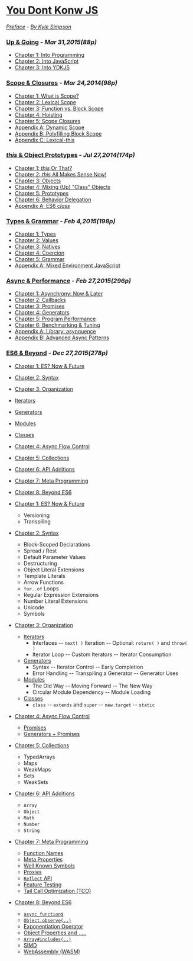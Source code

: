 # [You Dont Konw JS](https://github.com/getify/You-Dont-Know-JS) 
*[Preface](preface.md) - [By Kyle Simpson](https://github.com/getify)*
### [Up & Going](up%20%26%20going/toc.md) - *Mar 31,2015(88p)*  
* [Chapter 1: Into Programming](up%20%26%20going/ch1.md)
* [Chapter 2: Into JavaScript](up%20%26%20going/ch2.md)
* [Chapter 3: Into YDKJS](up%20%26%20going/ch3.md)
### [Scope & Closures](scope%20%26%20closures/toc.md) - *Mar 24,2014(98p)*   
* [Chapter 1: What is Scope?](scope%20%26%20closures/ch1.md)
* [Chapter 2: Lexical Scope](scope%20%26%20closures/ch2.md)
* [Chapter 3: Function vs. Block Scope](scope%20%26%20closures/ch3.md)
* [Chapter 4: Hoisting](scope%20%26%20closures/ch4.md)
* [Chapter 5: Scope Closures](scope%20%26%20closures/ch5.md)
* [Appendix A: Dynamic Scope](scope%20%26%20closures/apA.md)
* [Appendix B: Polyfilling Block Scope](scope%20%26%20closures/apB.md)
* [Appendix C: Lexical-this](scope%20%26%20closures/apC.md)
### [*this* & Object Prototypes](this%20%26%20object%20prototypes/toc.md) - *Jul 27,2014(174p)*  
* [Chapter 1: *this* Or That?](this%20%26%20object%20prototypes/ch1.md)
* [Chapter 2: *this* All Makes Sense Now!](this%20%26%20object%20prototypes/ch2.md)
* [Chapter 3: Objects](this%20%26%20object%20prototypes/ch3.md)
* [Chapter 4: Mixing (Up) "Class" Objects](this%20%26%20object%20prototypes/ch4.md)
* [Chapter 5: Prototypes](this%20%26%20object%20prototypes/ch5.md)
* [Chapter 6: Behavior Delegation](this%20%26%20object%20prototypes/ch6.md)
* [Appendix A: ES6 *class*](this%20%26%20object%20prototypes/apA.md)
### [Types & Grammar](types%20%26%20grammar/toc.md) - *Feb 4,2015(198p)*
* [Chapter 1: Types](types%20%26%20grammar/ch1.md)
* [Chapter 2: Values](types%20%26%20grammar/ch2.md)
* [Chapter 3: Natives](types%20%26%20grammar/ch3.md)
* [Chapter 4: Coercion](types%20%26%20grammar/ch4.md)
* [Chapter 5: Grammar](types%20%26%20grammar/ch5.md)
* [Appendix A: Mixed Environment JavaScript](types%20%26%20grammar/apA.md)
### [Async & Performance](async%20%26%20performance/toc.md) - *Feb 27,2015(296p)*
* [Chapter 1: Asynchrony: Now & Later](async%20%26%20performance/ch1.md)
* [Chapter 2: Callbacks](async%20%26%20performance/ch2.md)
* [Chapter 3: Promises](async%20%26%20performance/ch3.md)
* [Chapter 4: Generators](async%20%26%20performance/ch4.md)
* [Chapter 5: Program Performance](async%20%26%20performance/ch5.md)
* [Chapter 6: Benchmarking & Tuning](async%20%26%20performance/ch6.md)
* [Appendix A: Library: asynquence](async%20%26%20performance/apA.md)
* [Appendix B: Advanced Async Patterns](async%20%26%20performance/apB.md)
### [ES6 & Beyond](es6%20&%20beyond/toc.md) - *Dec 27,2015(278p)*
* [Chapter 1: ES? Now & Future](es6%20%26%20beyond/ch1.md)
* [Chapter 2: Syntax](es6%20%26%20beyond/ch2.md)
* [Chapter 3: Organization](es6%20%26%20beyond/ch3.md)
 * [Iterators](es6%20%26%20beyond/ch3.md#iterators)
 * [Generators](es6%20%26%20beyond/ch3.md#generators)
 * [Modules](es6%20%26%20beyond/ch3.md#modules)
 * [Classes](es6%20%26%20beyond/ch3.md#classes)
* [Chapter 4: Async Flow Control](es6%20%26%20beyond/ch4.md)
* [Chapter 5: Collections](es6%20%26%20beyond/ch5.md)
* [Chapter 6: API Additions](es6%20%26%20beyond/ch6.md)
* [Chapter 7: Meta Programming](es6%20%26%20beyond/ch7.md)
* [Chapter 8: Beyond ES6](es6%20%26%20beyond/ch8.md)

* [Chapter 1: ES? Now & Future](ch1.md)   
	* Versioning   
	* Transpiling   
* [Chapter 2: Syntax](ch2.md)
	* Block-Scoped Declarations
	* Spread / Rest
	* Default Parameter Values
	* Destructuring
	* Object Literal Extensions
	* Template Literals
	* Arrow Functions
	* `for..of` Loops
	* Regular Expression Extensions
	* Number Literal Extensions
	* Unicode
	* Symbols
* [Chapter 3: Organization](ch3.md)
	* [Iterators](ch3.md#iterators)
		* Interfaces -- `next( )` Iteration --  Optional: `return( )` and `throw( )`
		* Iterator Loop -- Custom Iterators -- Iterator Consumption		
	* [Generators](ch3.md#generators) 
		* Syntax -- Iterator Control -- Early Completion 
		* Error Handling -- Transpiling a Generator -- Generator Uses
	* [Modules](ch3.md#modules)	
		* The Old Way -- Moving Forward -- The New Way
		* Circular Module Dependency -- Module Loading
	* [Classes](ch3.md#classes)
		* `class` -- `extends` and `super` -- `new.target` -- `static`
* [Chapter 4: Async Flow Control](ch4.md)
	* [Promises](ch4.md#promises)
	* [Generators + Promises](ch4.md#generators--promises)
* [Chapter 5: Collections](ch5.md)
	* TypedArrays
	* Maps
	* WeakMaps
	* Sets
	* WeakSets
* [Chapter 6: API Additions](ch6.md)
	* `Array`
	* `Object`
	* `Math`
	* `Number`
	* `String`
* [Chapter 7: Meta Programming](ch7.md)
	* [Function Names](ch7.md#function-names)
	* [Meta Properties](ch7.md#meta-properties)
	* [Well Known Symbols](ch7.md#well-known-symbols)
	* [Proxies](ch7.md#proxies)
	* [`Reflect` API](ch7.md#reflect-api)
	* [Feature Testing](ch7.md#feature-testing)
	* [Tail Call Optimization (TCO)](ch7.md#tail-call-optimization-tco)
* [Chapter 8: Beyond ES6](ch8.md)
	* [`async function`s](ch8.md#async-functions)
	* [`Object.observe(..)`](ch8.md#objectobserve)
	* [Exponentiation Operator](ch8.md#exponentiation-operator)
	* [Object Properties and `...`](ch8.md#objects-properties-and-)
	* [`Array#includes(..)`](ch8.md#arrayincludes)
	* [SIMD](ch8.md#simd)
	* [WebAssembly (WASM)](ch8.md#webassembly-wasm)
